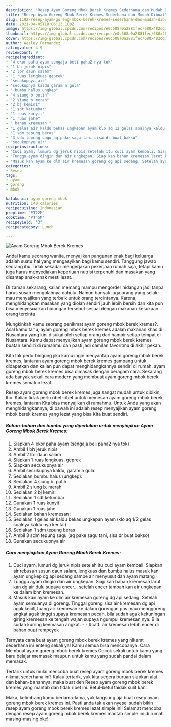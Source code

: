 ```yaml
---
description: "Resep Ayam Goreng Mbok Berek Kremes Sederhana dan Mudah Dibuat"
title: "Resep Ayam Goreng Mbok Berek Kremes Sederhana dan Mudah Dibuat"
slug: 1102-resep-ayam-goreng-mbok-berek-kremes-sederhana-dan-mudah-dibuat
date: 2021-04-05T18:06:13.100Z
image: https://img-global.cpcdn.com/recipes/e0c508a0a2881fec/680x482cq70/ayam-goreng-mbok-berek-kremes-foto-resep-utama.jpg
thumbnail: https://img-global.cpcdn.com/recipes/e0c508a0a2881fec/680x482cq70/ayam-goreng-mbok-berek-kremes-foto-resep-utama.jpg
cover: https://img-global.cpcdn.com/recipes/e0c508a0a2881fec/680x482cq70/ayam-goreng-mbok-berek-kremes-foto-resep-utama.jpg
author: Wesley Fernandez
ratingvalue: 4.9
reviewcount: 9
recipeingredient:
- "4 ekor paha ayam sengaja beli paha2 nya tok"
- "1 bh jeruk nipis"
- "2 lbr daun salam"
- "1 ruas lengkuas geprek"
- "secukupnya air"
- "secukupnya kaldu garam n gula"
- " bumbu halus ungkep"
- "4 siung b putih"
- "2 siung b merah"
- "2 bj kemiri"
- "1 sdt ketumbar"
- "1 ruas kunyit"
- "1 ruas jahe"
- " bahan kremesan "
- "1 gelas air kaldu bekas ungkepan ayam klo aq 12 gelas soalnya kaldu nya kental"
- "1 sdm tepung beras"
- "3 sdm tepung sagu aq pake sagu tani sisa dr buat bakso"
- "secukupnya air"
recipeinstructions:
- "Cuci ayam, lumuri dg jeruk nipis setelah itu cuci ayam kembali. Siapkan air rebusan susun daun salam, lengkuas dan bumbu halus masuk kan ayam ungkep dg api sedang sampe air menyusut dan ayam matang"
- "Tunggu ayam dingin dan air ungkepan. Siap kan bahan kremesan larut kan dg air dulu supaya encer... setelah encer tambah kan air ungkepan ke dalam bhn kremesan."
- "Masuk kan ayam ke dlm air kremesan goreng dg api sedang. Setelah ayam semuanya di goreng. Tinggal goreng sisa air kremesan dg api agak kecil, tuang air kremesan ke dalam gorengan pas mau menggoreng angkat agak tinggi supaya kremesan pecah. bila sudah agak kekuningan giring kremesan ke tengah wajan supaya ngumpul kremesan nya. Bila sudah kuning keemasan angkat.  #catt: air kremesan lebih encer dr bahan buat rempeyek"
categories:
- Resep
tags:
- ayam
- goreng
- mbok

katakunci: ayam goreng mbok 
nutrition: 140 calories
recipecuisine: Indonesian
preptime: "PT22M"
cooktime: "PT45M"
recipeyield: "3"
recipecategory: Lunch

---
```



![Ayam Goreng Mbok Berek Kremes](https://img-global.cpcdn.com/recipes/e0c508a0a2881fec/680x482cq70/ayam-goreng-mbok-berek-kremes-foto-resep-utama.jpg)

Andai kamu seorang wanita, menyajikan panganan enak bagi keluarga adalah suatu hal yang mengasyikan bagi kamu sendiri. Tanggung jawab seorang ibu Tidak sekadar mengerjakan pekerjaan rumah saja, tetapi kamu juga harus menyediakan keperluan nutrisi terpenuhi dan masakan yang disantap anak-anak mesti lezat.

Di zaman  sekarang, kalian memang mampu mengorder hidangan jadi tanpa harus susah mengolahnya dahulu. Namun banyak juga orang yang selalu mau menyajikan yang terbaik untuk orang tercintanya. Karena, menghidangkan masakan yang diolah sendiri jauh lebih bersih dan kita pun bisa menyesuaikan hidangan tersebut sesuai dengan makanan kesukaan orang tercinta. 



Mungkinkah kamu seorang penikmat ayam goreng mbok berek kremes?. Asal kamu tahu, ayam goreng mbok berek kremes adalah makanan khas di Nusantara yang kini disukai oleh setiap orang dari hampir setiap tempat di Nusantara. Kamu dapat menyajikan ayam goreng mbok berek kremes buatan sendiri di rumahmu dan pasti jadi camilan favoritmu di akhir pekan.

Kita tak perlu bingung jika kamu ingin menyantap ayam goreng mbok berek kremes, lantaran ayam goreng mbok berek kremes gampang untuk didapatkan dan kalian pun dapat menghidangkannya sendiri di rumah. ayam goreng mbok berek kremes bisa dimasak dengan beragam cara. Sekarang ada banyak sekali cara modern yang membuat ayam goreng mbok berek kremes semakin lezat.

Resep ayam goreng mbok berek kremes juga sangat mudah untuk dibikin, lho. Kalian tidak perlu ribet-ribet untuk memesan ayam goreng mbok berek kremes, lantaran Kita bisa menyajikan di rumahmu. Untuk Anda yang akan menghidangkannya, di bawah ini adalah resep menyajikan ayam goreng mbok berek kremes yang lezat yang bisa Kita buat sendiri.

<!--inarticleads1-->

##### Bahan-bahan dan bumbu yang diperlukan untuk menyiapkan Ayam Goreng Mbok Berek Kremes:

1. Siapkan 4 ekor paha ayam (sengaja beli paha2 nya tok)
1. Ambil 1 bh jeruk nipis
1. Ambil 2 lbr daun salam
1. Siapkan 1 ruas lengkuas, geprek
1. Siapkan secukupnya air
1. Ambil secukupnya kaldu, garam n gula
1. Sediakan  bumbu halus (ungkep):
1. Sediakan 4 siung b. putih
1. Ambil 2 siung b. merah
1. Sediakan 2 bj kemiri
1. Sediakan 1 sdt ketumbar
1. Gunakan 1 ruas kunyit
1. Gunakan 1 ruas jahe
1. Sediakan  bahan kremesan :
1. Sediakan 1 gelas air kaldu bekas ungkepan ayam (klo aq 1/2 gelas soalnya kaldu nya kental)
1. Sediakan 1 sdm tepung beras
1. Ambil 3 sdm tepung sagu (aq pake sagu tani, sisa dr buat bakso)
1. Gunakan secukupnya air




<!--inarticleads2-->

##### Cara menyiapkan Ayam Goreng Mbok Berek Kremes:

1. Cuci ayam, lumuri dg jeruk nipis setelah itu cuci ayam kembali. Siapkan air rebusan susun daun salam, lengkuas dan bumbu halus masuk kan ayam ungkep dg api sedang sampe air menyusut dan ayam matang
1. Tunggu ayam dingin dan air ungkepan. Siap kan bahan kremesan larut kan dg air dulu supaya encer... setelah encer tambah kan air ungkepan ke dalam bhn kremesan.
1. Masuk kan ayam ke dlm air kremesan goreng dg api sedang. Setelah ayam semuanya di goreng. Tinggal goreng sisa air kremesan dg api agak kecil, tuang air kremesan ke dalam gorengan pas mau menggoreng angkat agak tinggi supaya kremesan pecah. bila sudah agak kekuningan giring kremesan ke tengah wajan supaya ngumpul kremesan nya. Bila sudah kuning keemasan angkat. -  - #catt: air kremesan lebih encer dr bahan buat rempeyek




Ternyata cara buat ayam goreng mbok berek kremes yang nikamt sederhana ini enteng sekali ya! Kamu semua bisa mencobanya. Cara Membuat ayam goreng mbok berek kremes Cocok sekali untuk kamu yang baru belajar memasak maupun untuk kamu yang sudah pandai dalam memasak.

Tertarik untuk mulai mencoba buat resep ayam goreng mbok berek kremes nikmat sederhana ini? Kalau tertarik, yuk kita segera buruan siapkan alat dan bahan-bahannya, maka buat deh Resep ayam goreng mbok berek kremes yang mantab dan tidak ribet ini. Betul-betul taidak sulit kan. 

Maka, ketimbang kamu berlama-lama, yuk langsung aja buat resep ayam goreng mbok berek kremes ini. Pasti anda tak akan nyesel sudah bikin resep ayam goreng mbok berek kremes lezat simple ini! Selamat mencoba dengan resep ayam goreng mbok berek kremes mantab simple ini di rumah masing-masing,oke!.

